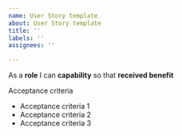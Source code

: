 ```yaml
---
name: User Story template
about: User Story template
title: ''
labels: ''
assignees: ''

---
```


As a **role** I can **capability** so that **received benefit**

Acceptance criteria
- Acceptance criteria 1
- Acceptance criteria 2
- Acceptance criteria 3
